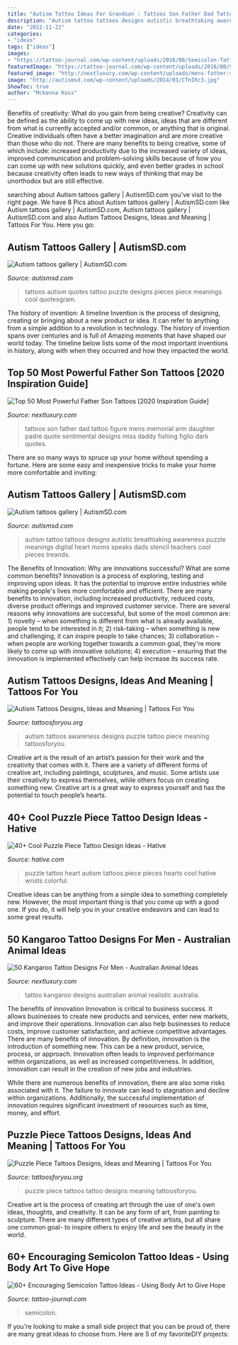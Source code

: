 ```yaml
---
title: "Autism Tattoo Ideas For Grandson : Tattoos Son Father Dad Tattoo Figure Mens Memorial Arm Daughter Padre Quote Sentimental Designs Miss Daddy Fishing Figlio Dark Quotes"
description: "Autism tattoo tattoos designs autistic breathtaking awareness puzzle meanings digital heart moms speaks dads stencil teachers cool pieces treands"
date: "2022-11-22"
categories:
- "ideas"
tags: ["ideas"]
images:
- "https://tattoo-journal.com/wp-content/uploads/2016/08/Semicolon-Tattoo_-5-650x650.jpg"
featuredImage: "https://tattoo-journal.com/wp-content/uploads/2016/08/Semicolon-Tattoo_-5-650x650.jpg"
featured_image: "http://nextluxury.com/wp-content/uploads/mens-father-son-tattoos-with-quote.jpg"
image: "http://autismsd.com/wp-content/uploads/2014/01/CTnIKc3.jpg"
ShowToc: true
author: "Mckenna Koss"
---
```



Benefits of creativity: What do you gain from being creative?
Creativity can be defined as the ability to come up with new ideas, ideas that are different from what is currently accepted and/or common, or anything that is original. Creative individuals often have a better imagination and are more creative than those who do not. There are many benefits to being creative, some of which include: increased productivity due to the increased variety of ideas, improved communication and problem-solving skills because of how you can come up with new solutions quickly, and even better grades in school because creativity often leads to new ways of thinking that may be unorthodox but are still effective.

	

		
searching about Autism tattoos gallery | AutismSD.com you've visit to the right page. We have 8 Pics about Autism tattoos gallery | AutismSD.com like Autism tattoos gallery | AutismSD.com, Autism tattoos gallery | AutismSD.com and also Autism Tattoos Designs, Ideas and Meaning | Tattoos For You. Here you go:
		
    
## Autism Tattoos Gallery | AutismSD.com

<img loading=lazy src="http://autismsd.com/wp-content/uploads/2014/01/CTnIKc3.jpg" onerror="this.onerror=null;this.src='https://tse1.mm.bing.net/th?id=OIP.Cc08nWzd8MlSbJv0bjrWbAHaHa&amp;pid=15.1';" alt="Autism tattoos gallery | AutismSD.com">

_Source: autismsd.com_

>tattoos autism quotes tattoo puzzle designs pieces piece meanings cool quotesgram. 

	

The history of invention: A timeline
Invention is the process of designing, creating or bringing about a new product or idea. It can refer to anything from a simple addition to a revolution in technology. The history of invention spans over centuries and is full of Amazing moments that have shaped our world today. 
The timeline below lists some of the most important inventions in history, along with when they occurred and how they impacted the world.

    
## Top 50 Most Powerful Father Son Tattoos [2020 Inspiration Guide]

<img loading=lazy src="http://nextluxury.com/wp-content/uploads/mens-father-son-tattoos-with-quote.jpg" onerror="this.onerror=null;this.src='https://tse2.mm.bing.net/th?id=OIP.bRB8OEUAgIO8F4_ia169YgHaHW&amp;pid=15.1';" alt="Top 50 Most Powerful Father Son Tattoos [2020 Inspiration Guide]">

_Source: nextluxury.com_

>tattoos son father dad tattoo figure mens memorial arm daughter padre quote sentimental designs miss daddy fishing figlio dark quotes. 

	

There are so many ways to spruce up your home without spending a fortune. Here are some easy and inexpensive tricks to make your home more comfortable and inviting:

    
## Autism Tattoos Gallery | AutismSD.com

<img loading=lazy src="http://autismsd.com/wp-content/uploads/2014/01/616.jpg" onerror="this.onerror=null;this.src='https://tse1.mm.bing.net/th?id=OIP.7lzY_1rPLkU1Llmv4L_WOgHaJv&amp;pid=15.1';" alt="Autism tattoos gallery | AutismSD.com">

_Source: autismsd.com_

>autism tattoo tattoos designs autistic breathtaking awareness puzzle meanings digital heart moms speaks dads stencil teachers cool pieces treands. 

	

The Benefits of Innovation: Why are innovations successful? What are some common benefits?
Innovation is a process of exploring, testing and improving upon ideas. It has the potential to improve entire industries while making people's lives more comfortable and efficient. There are many benefits to innovation, including increased productivity, reduced costs, diverse product offerings and improved customer service.
There are several reasons why innovations are successful, but some of the most common are: 1) novelty – when something is different from what is already available, people tend to be interested in it; 2) risk-taking – when something is new and challenging, it can inspire people to take chances; 3) collaboration – when people are working together towards a common goal, they're more likely to come up with innovative solutions; 4) execution – ensuring that the innovation is implemented effectively can help increase its success rate.

    
## Autism Tattoos Designs, Ideas And Meaning | Tattoos For You

<img loading=lazy src="https://www.tattoosforyou.org/wp-content/uploads/2013/11/Autism-Awareness-Tattoos.jpg" onerror="this.onerror=null;this.src='https://tse1.mm.bing.net/th?id=OIP.ngsQC2vfLfLvpwXpR8f29QHaFj&amp;pid=15.1';" alt="Autism Tattoos Designs, Ideas and Meaning | Tattoos For You">

_Source: tattoosforyou.org_

>autism tattoos awareness designs puzzle tattoo piece meaning tattoosforyou. 

	

Creative art is the result of an artist’s passion for their work and the creativity that comes with it. There are a variety of different forms of creative art, including paintings, sculptures, and music. Some artists use their creativity to express themselves, while others focus on creating something new. Creative art is a great way to express yourself and has the potential to touch people’s hearts.

    
## 40+ Cool Puzzle Piece Tattoo Design Ideas - Hative

<img loading=lazy src="https://hative.com/wp-content/uploads/2014/03/puzzle-piece-tattoos/34-heart-with-autism-puzzle-pieces.jpg" onerror="this.onerror=null;this.src='https://tse2.mm.bing.net/th?id=OIP.4Sp0AYQbMpev-U0RoS0jZQHaJ4&amp;pid=15.1';" alt="40+ Cool Puzzle Piece Tattoo Design Ideas - Hative">

_Source: hative.com_

>puzzle tattoo heart autism tattoos piece pieces hearts cool hative wrists colorful. 

	

Creative ideas can be anything from a simple idea to something completely new. However, the most important thing is that you come up with a good one. If you do, it will help you in your creative endeavors and can lead to some great results.

    
## 50 Kangaroo Tattoo Designs For Men - Australian Animal Ideas

<img loading=lazy src="http://nextluxury.com/wp-content/uploads/3d-realistic-leg-kangaroo-male-tattoo-designs.jpg" onerror="this.onerror=null;this.src='https://tse1.mm.bing.net/th?id=OIP.j8RdePIHjlPic_DxkZoK0gHaHa&amp;pid=15.1';" alt="50 Kangaroo Tattoo Designs For Men - Australian Animal Ideas">

_Source: nextluxury.com_

>tattoo kangaroo designs australian animal realistic australia. 

	

The benefits of innovation
Innovation is critical to business success. It allows businesses to create new products and services, enter new markets, and improve their operations. Innovation can also help businesses to reduce costs, improve customer satisfaction, and achieve competitive advantages.
There are many benefits of innovation. By definition, innovation is the introduction of something new. This can be a new product, service, process, or approach. Innovation often leads to improved performance within organizations, as well as increased competitiveness. In addition, innovation can result in the creation of new jobs and industries.

While there are numerous benefits of innovation, there are also some risks associated with it. The failure to innovate can lead to stagnation and decline within organizations. Additionally, the successful implementation of innovation requires significant investment of resources such as time, money, and effort.

    
## Puzzle Piece Tattoos Designs, Ideas And Meaning | Tattoos For You

<img loading=lazy src="https://www.tattoosforyou.org/wp-content/uploads/2013/11/Pictures-of-Puzzle-Piece-Tattoo.jpg" onerror="this.onerror=null;this.src='https://tse3.mm.bing.net/th?id=OIP.FiTvqcbFIr2YNfM12-HxMwDhEs&amp;pid=15.1';" alt="Puzzle Piece Tattoos Designs, Ideas and Meaning | Tattoos For You">

_Source: tattoosforyou.org_

>puzzle piece tattoos tattoo designs meaning tattoosforyou. 

	

Creative art is the process of creating art through the use of one's own ideas, thoughts, and creativity. It can be any form of art, from painting to sculpture. There are many different types of creative artists, but all share one common goal- to inspire others to enjoy life and see the beauty in the world.

    
## 60+ Encouraging Semicolon Tattoo Ideas - Using Body Art To Give Hope

<img loading=lazy src="https://tattoo-journal.com/wp-content/uploads/2016/08/Semicolon-Tattoo_-5-650x650.jpg" onerror="this.onerror=null;this.src='https://tse3.mm.bing.net/th?id=OIP.YV3V_DQ2wtAYDccjTRP3vAHaHa&amp;pid=15.1';" alt="60+ Encouraging Semicolon Tattoo Ideas - Using Body Art to Give Hope">

_Source: tattoo-journal.com_

>semicolon. 

	

If you're looking to make a small side project that you can be proud of, there are many great ideas to choose from. Here are 5 of my favoriteDIY projects: 

